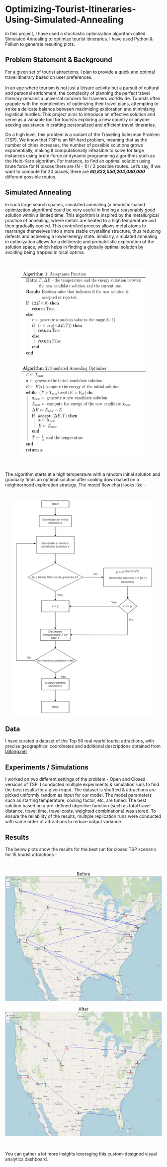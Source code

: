 # Optimizing-Tourist-Itineraries-Using-Simulated-Annealing
In this project, I have used a stochastic optimization algorithm called Simulated Annealing to optimize tourist itineraries. I have used Python & Folium to generate resulting plots. 

## Problem Statement & Background

For a given set of tourist attractions, I plan to provide a quick and optimal travel itinerary based on user preferences. <br>
<br>
In an age where tourism is not just a leisure activity but a pursuit of cultural and personal
enrichment, the complexity of planning the perfect travel itinerary remains a universal
concern for travelers worldwide. Tourists often grapple with the complexities of optimizing their travel plans, attempting to strike a
delicate balance between maximizing exploration and minimizing logistical hurdles. This project aims to introduce an effective solution and serve as a valuable tool for tourists exploring
a new country or anyone seeking assistance in crafting personalized and efficient travel itineraries.

On a high level, this problem is a variant of the Traveling Salesman Problem (TSP). We know
that TSP is an NP-hard problem, meaning that as the number of cities increases, the number of
possible solutions grows exponentially, making it computationally infeasible to solve for large
instances using brute-force or dynamic programming algorithms such as the Held-Karp algorithm. For
instance, to find an optimal solution using brute force for N places there are (N - 1)! / 2 possible routes. Let’s say, if we want to compute for 20 places, there are ***60,822,550,204,080,000*** different possible routes. 

## Simulated Annealing

In such large search spaces, simulated annealing (a heuristic-based optimization algorithm) could be very
useful in finding a reasonably good solution within a limited time. This algorithm is inspired by the metallurgical practice of
annealing, where metals are heated to a high temperature and then gradually cooled. This controlled
process allows metal atoms to rearrange themselves into a more stable crystalline structure, thus
reducing defects and achieving a lower-energy state. Similarly, simulated annealing in optimization
allows for a deliberate and probabilistic exploration of the solution space, which helps in finding a
globally optimal solution by avoiding being trapped in local optima.

<br>

<p align="center">
  <img src="https://github.com/thota-sasanth/Optimizing-Tourist-Itineraries-Using-Simulated-Annealing/blob/main/SA_algorithm1.png" width="400" height="300"> <img src="https://github.com/thota-sasanth/Optimizing-Tourist-Itineraries-Using-Simulated-Annealing/blob/main/SA_1.png" width="400" height="300">
</p>

<br>

The algorithm starts at a high temperature with a random initial solution and gradually finds an optimal solution after cooling down based on a neighborhood exploration strategy. The model flow chart looks like - 
<br>
<br>
<p align="center">
  <img src="https://github.com/thota-sasanth/Optimizing-Tourist-Itineraries-Using-Simulated-Annealing/blob/main/SA_flowchart.png" width="450" height="700">
</p>

## Data 
I have curated a dataset of the Top 50 real-world tourist attractions, with precise
geographical coordinates and additional descriptions obtained from [latlong.net](https://www.latlong.net/country/united-states-236.html) <br>


## Experiments / Simulations
I worked on two different settings of the problem - Open and Closed versions of TSP. I conducted multiple experiments & simulation runs to find the best results for a given input. The dataset is shuffled & attractions are picked uniformly random as input for our model. The model parameters such as starting temperature, cooling factor, etc, are tuned. The best solution based on a pre-defined objective function (such as total travel distance, travel time, travel costs, weighted combinations) was stored. To ensure the reliability of the results, multiple replication runs were conducted with same order of attractions to reduce output variance. 


## Results
The below plots show the results for the best run for closed TSP scenario for 15 tourist attractions - 

<br>

<p align="center">
  Before
  <br>
  <img src="https://github.com/thota-sasanth/Optimizing-Tourist-Itineraries-Using-Simulated-Annealing/blob/main/initial_sol.png" width="800" height="400"> 
</p>
<p align="center">
  After
  <br>
  <img src="https://github.com/thota-sasanth/Optimizing-Tourist-Itineraries-Using-Simulated-Annealing/blob/main/SA_sol.png" width="800" height="400">
</p>

<br>

You can gather a lot more insights leveraging this custom-designed visual analytics dashboard.
<br>
<br>

